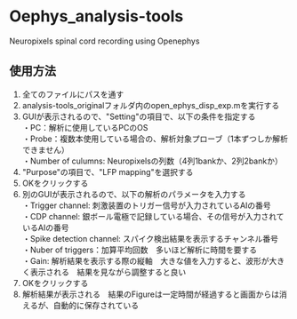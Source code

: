 # Oephys_analysis-tools
Neuropixels spinal cord recording using Openephys

## 使用方法
1. 全てのファイルにパスを通す<br>
2. analysis-tools_originalフォルダ内のopen_ephys_disp_exp.mを実行する<br>
3. GUIが表示されるので、"Setting"の項目で、以下の条件を指定する<br>
 ・PC：解析に使用しているPCのOS<br>
 ・Probe：複数本使用している場合の、解析対象プローブ（1本ずつしか解析できません）<br>
 ・Number of culumns: Neuropixelsの列数（4列1bankか、2列2bankか）<br>
4. "Purpose"の項目で、"LFP mapping"を選択する<br>
5. OKをクリックする<br>
6. 別のGUIが表示されるので、以下の解析のパラメータを入力する<br>
 ・Trigger channel: 刺激装置のトリガー信号が入力されているAIの番号<br>
 ・CDP channel: 銀ボール電極で記録している場合、その信号が入力されているAIの番号<br>
 ・Spike detection channel: スパイク検出結果を表示するチャンネル番号<br>
 ・Nuber of triggers：加算平均回数　多いほど解析に時間を要する<br>
 ・Gain: 解析結果を表示する際の縦軸　大きな値を入力すると、波形が大きく表示される　結果を見ながら調整すると良い<br>
7. OKをクリックする<br>
8. 解析結果が表示される　結果のFigureは一定時間が経過すると画面からは消えるが、自動的に保存されている<br>
